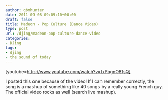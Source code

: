 ```yaml
---
author: gbmhunter
date: 2011-09-08 09:09:10+00:00
draft: false
title: Madeon - Pop Culture (Dance Video)
type: post
url: /djing/madeon-pop-culture-dance-video
categories:
- DJing
tags:
- djing
- the sound of today
---
```


[youtube=http://www.youtube.com/watch?v=IxPbgnO81sQ]

I posted this one because of the video! If I can remember correctly, the song is a mashup of something like 40 songs by a really young French guy. The official video rocks as well (search live mashup).
